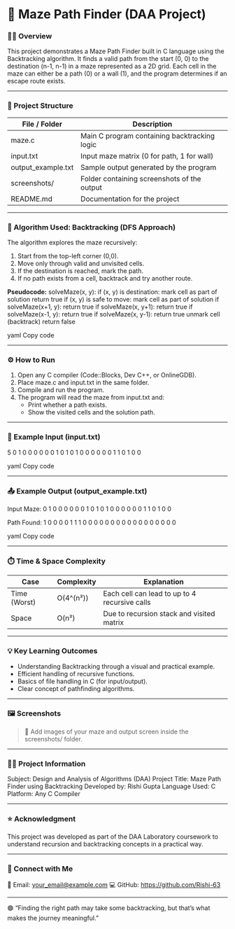# 🧩 Maze Path Finder (DAA Project)

### 👨‍💻 Overview
This project demonstrates a Maze Path Finder built in C language using the Backtracking algorithm.
It finds a valid path from the start (0, 0) to the destination (n-1, n-1) in a maze represented as a 2D grid.
Each cell in the maze can either be a path (0) or a wall (1), and the program determines if an escape route exists.

---

### 📁 Project Structure
| File / Folder | Description |
|----------------|--------------|
| maze.c | Main C program containing backtracking logic |
| input.txt | Input maze matrix (0 for path, 1 for wall) |
| output_example.txt | Sample output generated by the program |
| screenshots/ | Folder containing screenshots of the output |
| README.md | Documentation for the project |

---

### 🧠 Algorithm Used: Backtracking (DFS Approach)
The algorithm explores the maze recursively:
1. Start from the top-left corner (0,0).
2. Move only through valid and unvisited cells.
3. If the destination is reached, mark the path.
4. If no path exists from a cell, backtrack and try another route.

**Pseudocode:**
solveMaze(x, y):
if (x, y) is destination:
mark cell as part of solution
return true
if (x, y) is safe to move:
mark cell as part of solution
if solveMaze(x+1, y): return true
if solveMaze(x, y+1): return true
if solveMaze(x-1, y): return true
if solveMaze(x, y-1): return true
unmark cell (backtrack)
return false

yaml
Copy code

---

### ⚙️ How to Run
1. Open any C compiler (Code::Blocks, Dev C++, or OnlineGDB).
2. Place maze.c and input.txt in the same folder.
3. Compile and run the program.
4. The program will read the maze from input.txt and:
   - Print whether a path exists.
   - Show the visited cells and the solution path.

---

### 🧾 Example Input (input.txt)
5
0 1 0 0 0
0 0 0 1 0
1 0 1 0 0
0 0 0 0 1
1 0 1 0 0

yaml
Copy code

---

### 📤 Example Output (output_example.txt)
Input Maze:
0 1 0 0 0
0 0 0 1 0
1 0 1 0 0
0 0 0 0 1
1 0 1 0 0

Path Found:
1 0 0 0 0
1 1 1 0 0
0 0 0 0 0
0 0 0 0 0
0 0 0 0 0

yaml
Copy code

---

### ⏱️ Time & Space Complexity
| Case | Complexity | Explanation |
|-------|-------------|-------------|
| Time (Worst) | O(4^(n²)) | Each cell can lead to up to 4 recursive calls |
| Space | O(n²) | Due to recursion stack and visited matrix |

---

### 💡 Key Learning Outcomes
- Understanding Backtracking through a visual and practical example.
- Efficient handling of recursive functions.
- Basics of file handling in C (for input/output).
- Clear concept of pathfinding algorithms.

---

### 🖼️ Screenshots
> 📸 Add images of your maze and output screen inside the screenshots/ folder.

---

### 🧑‍🏫 Project Information
Subject: Design and Analysis of Algorithms (DAA)
Project Title: Maze Path Finder using Backtracking
Developed by: Rishi Gupta
Language Used: C
Platform: Any C Compiler

---

### ⭐ Acknowledgment
This project was developed as part of the DAA Laboratory coursework to understand recursion and backtracking concepts in a practical way.

---

### 🔗 Connect with Me
📧 Email: your_email@example.com
💻 GitHub: https://github.com/Rishi-63

---

🟢 “Finding the right path may take some backtracking, but that’s what makes the journey meaningful.”